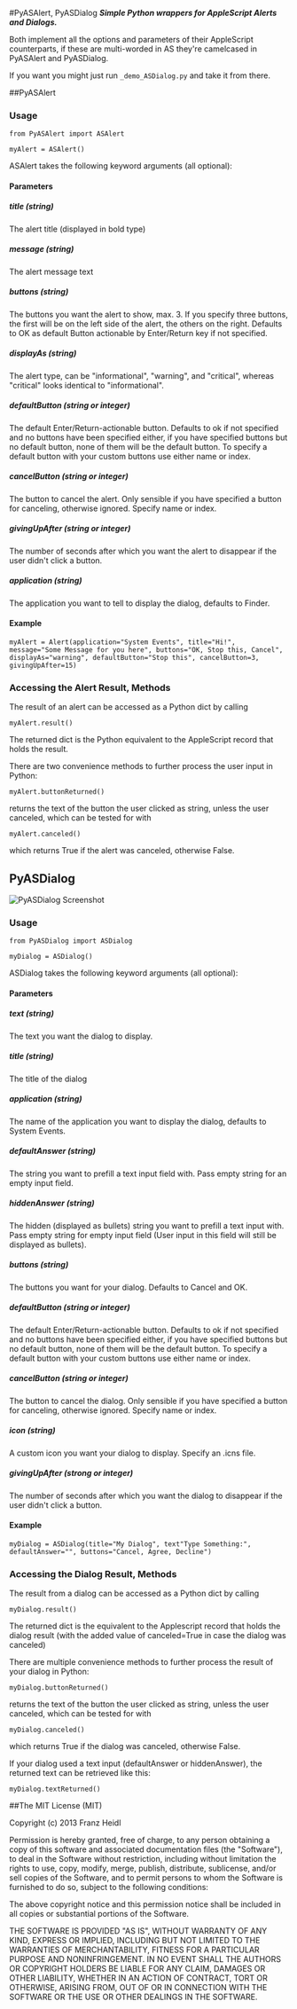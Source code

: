 #PyASAlert, PyASDialog
***Simple Python wrappers for AppleScript Alerts and Dialogs.***

Both implement all the options and parameters of their AppleScript counterparts, if these are multi-worded in AS they're camelcased in PyASAlert and PyASDialog.

If you want you might just run `_demo_ASDialog.py` and take it from there.


##PyASAlert

### Usage


	from PyASAlert import ASAlert
		
	myAlert = ASAlert()
	
	
ASAlert takes the following keyword arguments (all optional):
#### Parameters

##### title (string)
The alert title (displayed in bold type)

##### message (string)
The alert message text

##### buttons (string)
The buttons you want the alert to show, max. 3. If you specify three buttons, the first will be on the left side of the alert, the others on the right. Defaults to OK as default Button actionable by Enter/Return key if not specified.

##### displayAs (string)
The alert type, can be "informational", "warning", and "critical", whereas "critical" looks identical to "informational".

##### defaultButton (string or integer)
The default Enter/Return-actionable button. Defaults to ok if not specified and no buttons have been specified either, if you have specified buttons but no default button, none of them will be the default button. To specify a default button with your custom buttons use either name or index.

##### cancelButton (string or integer)
The button to cancel the alert. Only sensible if you have specified a button for canceling, otherwise ignored. Specify name or index.

##### givingUpAfter (string or integer)
The number of seconds after which you want the alert to disappear if the user didn't click a button.

##### application (string)
The application you want to tell to display the dialog, defaults to Finder.

#### Example

    myAlert = Alert(application="System Events", title="Hi!", message="Some Message for you here", buttons="OK, Stop this, Cancel", displayAs="warning", defaultButton="Stop this", cancelButton=3, givingUpAfter=15)

### Accessing the Alert Result, Methods
The result of an alert can be accessed as a Python dict by calling
	
	myAlert.result()
	
The returned dict is the Python equivalent to the AppleScript record that holds the result.

There are two convenience methods to further process the user input in Python:
	
	myAlert.buttonReturned()
returns the text of the button the user clicked as string, unless the user canceled, which can be tested for with

	myAlert.canceled()
	
which returns True if the alert was canceled, otherwise False.





## PyASDialog

![PyASDialog Screenshot](http://github.com/franzheidl/py-asalert-asdialog/raw/master/screenshots/PyASDialog.png)

### Usage


	from PyASDialog import ASDialog
	
	myDialog = ASDialog()


ASDialog takes the following keyword arguments (all optional):
#### Parameters

##### text (string)
The text you want the dialog to display.

##### title (string)
The title of the dialog

##### application (string)
The name of the application you want to display the dialog, defaults to System Events.

##### defaultAnswer (string)
The string you want to prefill a text input field with. Pass empty string for an empty input field.

##### hiddenAnswer (string)
The hidden (displayed as bullets) string you want to prefill a text input with. Pass empty string for empty input field (User input in this field will still be displayed as bullets).

##### buttons (string)
The buttons you want for your dialog. Defaults to Cancel and OK.

##### defaultButton (string or integer)
The default Enter/Return-actionable button. Defaults to ok if not specified and no buttons have been specified either, if you have specified buttons but no default button, none of them will be the default button. To specify a default button with your custom buttons use either name or index.

##### cancelButton (string or integer)
The button to cancel the dialog. Only sensible if you have specified a button for canceling, otherwise ignored. Specify name or index.

##### icon (string)
A custom icon you want your dialog to display. Specify an .icns file.

##### givingUpAfter (strong or integer)
The number of seconds after which you want the dialog to disappear if the user didn't click a button.

#### Example

	myDialog = ASDialog(title="My Dialog", text"Type Something:", defaultAnswer="", buttons="Cancel, Agree, Decline")


### Accessing the Dialog Result, Methods
The result from a dialog can be accessed as a Python dict by calling

	myDialog.result()
	
The returned dict is the equivalent to the Applescript record that holds the dialog result (with the added value of canceled=True in case the dialog was canceled)

There are multiple convenience methods to further process the result of your dialog in Python:

	myDialog.buttonReturned()
	
returns the text of the button the user clicked as string, unless the user canceled, which can be tested for with

	myDialog.canceled()
	
which returns True if the dialog was canceled, otherwise False.

If your dialog used a text input (defaultAnswer or hiddenAnswer), the returned text can be retrieved like this:

	myDialog.textReturned()
	


##The MIT License (MIT)


Copyright (c) 2013 Franz Heidl

Permission is hereby granted, free of charge, to any person obtaining a copy
of this software and associated documentation files (the "Software"), to deal
in the Software without restriction, including without limitation the rights
to use, copy, modify, merge, publish, distribute, sublicense, and/or sell
copies of the Software, and to permit persons to whom the Software is
furnished to do so, subject to the following conditions:

The above copyright notice and this permission notice shall be included in
all copies or substantial portions of the Software.

THE SOFTWARE IS PROVIDED "AS IS", WITHOUT WARRANTY OF ANY KIND, EXPRESS OR
IMPLIED, INCLUDING BUT NOT LIMITED TO THE WARRANTIES OF MERCHANTABILITY,
FITNESS FOR A PARTICULAR PURPOSE AND NONINFRINGEMENT. IN NO EVENT SHALL THE
AUTHORS OR COPYRIGHT HOLDERS BE LIABLE FOR ANY CLAIM, DAMAGES OR OTHER
LIABILITY, WHETHER IN AN ACTION OF CONTRACT, TORT OR OTHERWISE, ARISING FROM,
OUT OF OR IN CONNECTION WITH THE SOFTWARE OR THE USE OR OTHER DEALINGS IN
THE SOFTWARE.